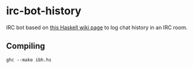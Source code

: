 irc-bot-history
===============
IRC bot based on [this Haskell wiki page][1] to log chat history in an IRC room.

## Compiling
`ghc --make ibh.hs`

[1]: https://wiki.haskell.org/Roll_your_own_IRC_bot

